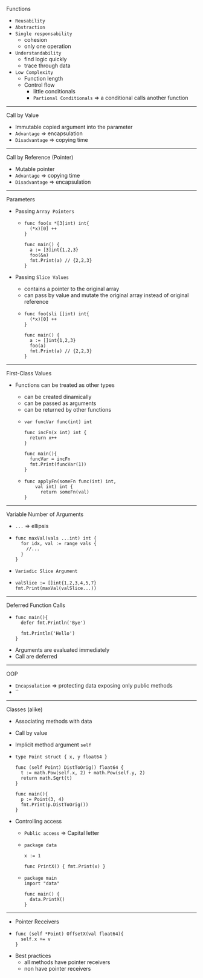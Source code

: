 Functions

- `Reusability`
- `Abstraction`
- `Single responsability`
  - cohesion
  - only one operation
- `Understandability`
  - find logic quickly
  - trace through data
- `Low Complexity`
  - Function length
  - Control flow
    - little conditionals
    - `Partional Conditionals` => a conditional calls another function

---

Call by Value

- Immutable copied argument into the parameter
- `Advantage` => encapsulation
- `Disadvantage` => copying time

---

Call by Reference (Pointer)

- Mutable pointer
- `Advantage` => copying time
- `Disadvantage` => encapsulation

---

Parameters

- Passing `Array Pointers`

  -     func foo(x *[3]int) int{
          (*x)[0] ++
        }

        func main() {
          a := [3]int{1,2,3}
          foo(&a)
          fmt.Print(a) // {2,2,3}
        }

- Passing `Slice Values`

  - contains a pointer to the original array
  - can pass by value and mutate the original array instead of original reference
  -     func foo(sli []int) int{
          (*x)[0] ++
        }

        func main() {
          a := []int{1,2,3}
          foo(a)
          fmt.Print(a) // {2,2,3}
        }

---

First-Class Values

- Functions can be treated as other types

  - can be created dinamically
  - can be passed as arguments
  - can be returned by other functions
  -     var funcVar func(int) int

        func incFn(x int) int {
          return x++
        }

        func main(){
          funcVar = incFn
          fmt.Print(funcVar(1))
        }

  -     func applyFn(someFn func(int) int,
            val int) int {
              return someFn(val)
        }

---

Variable Number of Arguments

- `...` => ellipsis
-     func maxVal(vals ...int) int {
        for idx, val := range vals {
          //...
        }
      }
- `Variadic Slice Argument`
-     valSlice := []int{1,2,3,4,5,7}
      fmt.Print(maxVal(valSlice...))

---

Deferred Function Calls

-     func main(){
        defer fmt.Println('Bye')

        fmt.Println('Hello')
      }

- Arguments are evaluated immediately
- Call are deferred

---

OOP

- `Encapsulation` => protecting data exposing only public methods
- ``

---

Classes (alike)

- Associating methods with data
- Call by value
- Implicit method argument `self`
-     type Point struct { x, y float64 }

      func (self Point) DistToOrig() float64 {
        t := math.Pow(self.x, 2) + math.Pow(self.y, 2)
        return math.Sqrt(t)
      }

      func main(){
        p := Point(3, 4)
        fmt.Print(p.DistToOrig())
      }

- Controlling access

  - `Public access` => Capital letter
  -     package data

        x := 1

        func PrintX() { fmt.Print(x) }

  -     package main
        import "data"

        func main() {
          data.PrintX()
        }

---

- Pointer Receivers
-     func (self *Point) OffsetX(val float64){
        self.x += v
      }
- Best practices
  - all methods have pointer receivers
  - non have pointer receivers

